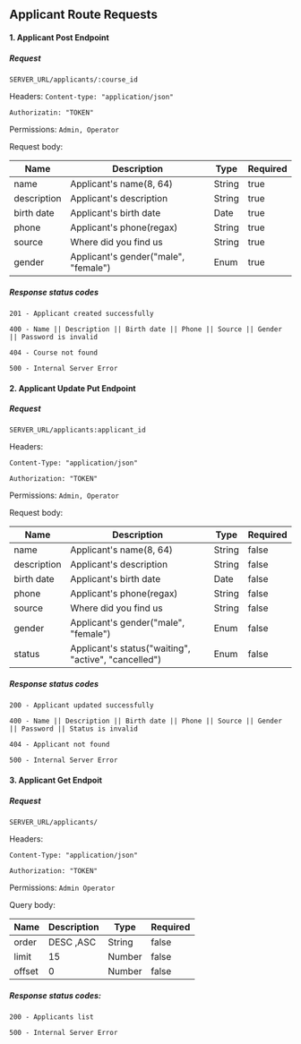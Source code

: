 ## Applicant Route Requests

#### 1. Applicant Post Endpoint

##### Request

`SERVER_URL/applicants/:course_id`

Headers:
`Content-type: "application/json"`

`Authorizatin: "TOKEN"`

Permissions: `Admin, Operator`

Request body:

| Name        | Description                          | Type   | Required |
| ----------- | ------------------------------------ | ------ | -------- |
| name        | Applicant's name(8, 64)              | String | true     |
| description | Applicant's description              | String | true     |
| birth date  | Applicant's birth date               | Date   | true     |
| phone       | Applicant's phone(regax)             | String | true     |
| source      | Where did you find us                | String | true     |
| gender      | Applicant's gender("male", "female") | Enum   | true     |

##### Response status codes

`201 - Applicant created successfully`

`400 - Name || Description || Birth date || Phone || Source || Gender || Password is invalid`

`404 - Course not found`

`500 - Internal Server Error`

#### 2. Applicant Update Put Endpoint

##### Request

`SERVER_URL/applicants:applicant_id`

Headers:

`Content-Type: "application/json"`

`Authorization: "TOKEN"`

Permissions: `Admin, Operator`

Request body:

| Name        | Description                                          | Type   | Required |
| ----------- | ---------------------------------------------------- | ------ | -------- |
| name        | Applicant's name(8, 64)                              | String | false    |
| description | Applicant's description                              | String | false    |
| birth date  | Applicant's birth date                               | Date   | false    |
| phone       | Applicant's phone(regax)                             | String | false    |
| source      | Where did you find us                                | String | false    |
| gender      | Applicant's gender("male", "female")                 | Enum   | false    |
| status      | Applicant's status("waiting", "active", "cancelled") | Enum   | false    |

##### Response status codes

`200 - Applicant updated successfully`

`400 - Name || Description || Birth date || Phone || Source || Gender || Password || Status is invalid`

`404 - Applicant not found`

`500 - Internal Server Error`

#### 3. Applicant Get Endpoit

##### Request

`SERVER_URL/applicants/`

Headers:

`Content-Type: "application/json"`

`Authorization: "TOKEN"`

Permissions: `Admin Operator`

Query body:

| Name   | Description | Type   | Required |
| ------ | ----------- | ------ | -------- |
| order  | DESC ,ASC   | String | false    |
| limit  | 15          | Number | false    |
| offset | 0           | Number | false    |

##### Response status codes:

`200 - Applicants list`

`500 - Internal Server Error`
